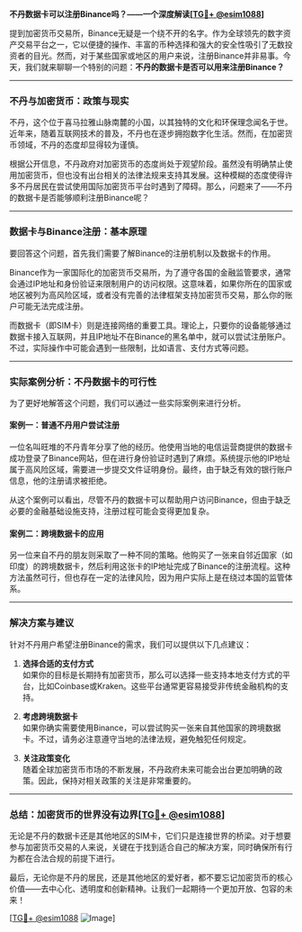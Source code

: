 **不丹数据卡可以注册Binance吗？——一个深度解读[[TG💪+ @esim1088](https://t.me/s/esim1088)]**

提到加密货币交易所，Binance无疑是一个绕不开的名字。作为全球领先的数字资产交易平台之一，它以便捷的操作、丰富的币种选择和强大的安全性吸引了无数投资者的目光。然而，对于某些国家或地区的用户来说，注册Binance并非易事。今天，我们就来聊聊一个特别的问题：**不丹的数据卡是否可以用来注册Binance？**

---

### 不丹与加密货币：政策与现实

不丹，这个位于喜马拉雅山脉南麓的小国，以其独特的文化和环保理念闻名于世。近年来，随着互联网技术的普及，不丹也在逐步拥抱数字化生活。然而，在加密货币领域，不丹的态度却显得较为谨慎。

根据公开信息，不丹政府对加密货币的态度尚处于观望阶段。虽然没有明确禁止使用加密货币，但也没有出台相关的法律法规来支持其发展。这种模糊的态度使得许多不丹居民在尝试使用国际加密货币平台时遇到了障碍。那么，问题来了——不丹的数据卡是否能够顺利注册Binance呢？

---

### 数据卡与Binance注册：基本原理

要回答这个问题，首先我们需要了解Binance的注册机制以及数据卡的作用。

Binance作为一家国际化的加密货币交易所，为了遵守各国的金融监管要求，通常会通过IP地址和身份验证来限制用户的访问权限。这意味着，如果你所在的国家或地区被列为高风险区域，或者没有完善的法律框架支持加密货币交易，那么你的账户可能无法完成注册。

而数据卡（即SIM卡）则是连接网络的重要工具。理论上，只要你的设备能够通过数据卡接入互联网，并且IP地址不在Binance的黑名单中，就可以尝试注册账户。不过，实际操作中可能会遇到一些限制，比如语言、支付方式等问题。

---

### 实际案例分析：不丹数据卡的可行性

为了更好地解答这个问题，我们可以通过一些实际案例来进行分析。

#### 案例一：普通不丹用户尝试注册
一位名叫旺堆的不丹青年分享了他的经历。他使用当地的电信运营商提供的数据卡成功登录了Binance网站，但在进行身份验证时遇到了麻烦。系统提示他的IP地址属于高风险区域，需要进一步提交文件证明身份。最终，由于缺乏有效的银行账户信息，他的注册请求被拒绝。

从这个案例可以看出，尽管不丹的数据卡可以帮助用户访问Binance，但由于缺乏必要的金融基础设施支持，注册过程可能会变得更加复杂。

#### 案例二：跨境数据卡的应用
另一位来自不丹的朋友则采取了一种不同的策略。他购买了一张来自邻近国家（如印度）的跨境数据卡，然后利用这张卡的IP地址完成了Binance的注册流程。这种方法虽然可行，但也存在一定的法律风险，因为用户实际上是在绕过本国的监管体系。

---

### 解决方案与建议

针对不丹用户希望注册Binance的需求，我们可以提供以下几点建议：

1. **选择合适的支付方式**  
   如果你的目标是长期持有加密货币，那么可以选择一些支持本地支付方式的平台，比如Coinbase或Kraken。这些平台通常更容易接受非传统金融机构的支持。

2. **考虑跨境数据卡**  
   如果你确实需要使用Binance，可以尝试购买一张来自其他国家的跨境数据卡。不过，请务必注意遵守当地的法律法规，避免触犯任何规定。

3. **关注政策变化**  
   随着全球加密货币市场的不断发展，不丹政府未来可能会出台更加明确的政策。因此，保持对相关政策的关注是非常重要的。

---

### 总结：加密货币的世界没有边界[[TG💪+ @esim1088](https://t.me/s/esim1088)]

无论是不丹的数据卡还是其他地区的SIM卡，它们只是连接世界的桥梁。对于想要参与加密货币交易的人来说，关键在于找到适合自己的解决方案，同时确保所有行为都在合法合规的前提下进行。

最后，无论你是不丹的居民，还是其他地区的爱好者，都不要忘记加密货币的核心价值——去中心化、透明度和创新精神。让我们一起期待一个更加开放、包容的未来！

[[TG💪+ @esim1088](https://t.me/s/esim1088) ![Image](https://i.postimg.cc/4NQfJmqS/Snipaste-2025-05-13-00-14-12.png)]